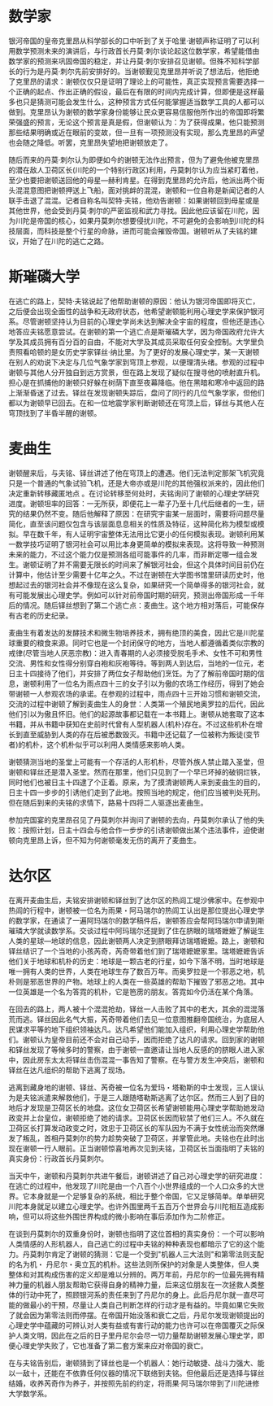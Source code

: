 # 数学家

​        银河帝国的皇帝克里昂从科学部长的口中听到了关于哈里·谢顿声称证明了可以利用数学预测未来的演讲后，与行政首长丹莫·刺尔谈论起这位数学家，希望能借由数学家的预测来巩固帝国的稳定，并让丹莫·刺尔安排召见谢顿。但殊不知科学部长的行为是丹莫·刺尔先前安排好的。当谢顿觐见克里昂并听说了想法后，他拒绝了克里昂的请求：谢顿仅仅只是证明了理论上的可能性，真正实现预言需要选择一个正确的起点、作出正确的假设，最后在有限的时间内完成计算，但即便是这样最多也只是猜测可能会发生什么，这种预言方式任何能掌握适当数学工具的人都可以做到。克里昂认为谢顿的数学家身份能够让民众更容易信服他所作出的帝国即将繁荣强盛的预言，无论这个预言是真是假，但谢顿认为：为了获得成果，他只能预测那些结果明确或近在眼前的变故，但一旦有一项预测没有实现，那么克里昂的声望也会随之降低。听罢，克里昂失望地把谢顿放走了。

​        随后而来的丹莫·刺尔认为即便如今的谢顿无法作出预言，但为了避免他被克里昂的潜在敌人卫荷区长(川陀的一个特别行政区)利用，丹莫刺尔认为应当紧盯着他，至少也要把谢顿送回他的母星—赫利肯星。在得到克里昂的允许后，他派出两个街头混混意图把谢顿押送上飞船，面对挑衅的混混，谢顿和一位自称是新闻记者的人联手击退了混混。记者自称名叫契特·夫铭，他劝告谢顿：如果谢顿回到母星或是其他世界，他会受到丹莫·刺尔的严密监视和武力寻找。因此他应该留在川陀，因为川陀是帝国的核心，如果丹莫刺尔想要侵扰川陀，不可避免的会影响到川陀的科技层面，而科技是整个行星的命脉，进而可能会摧毁帝国。谢顿听从了夫铭的建议，开始了在川陀的逃亡之路。

# 斯璀磷大学

​        在逃亡的路上，契特·夫铭说起了他帮助谢顿的原因：他认为银河帝国即将灭亡，之后便会出现全面性的战争和无政府状态，他希望谢顿能利用心理史学来保护银河系。尽管谢顿坚持认为目前的心理史学尚未达到解决全宇宙的程度，但他还是违心地答应夫铭愿意尝试。在谢顿的第一个逃亡点是斯璀磷大学，因为帝国政府允许大学及其成员拥有百分百的自由，不能对大学及其成员采取任何安全控制。大学里负责照看哈顿的是女历史学家铎丝·纳比里。为了更好的发展心理史学，某一天谢顿在别人的劝说下决定与几位气象学家到穹顶上参观，以便理清头绪。参观的过程中谢顿与其他人分开独自到远方赏景，但在路上发现了疑似在搜寻他的喷射直升机。担心是在抓捕他的谢顿只好躲在树荫下直至夜幕降临。他在黑暗和寒冷中返回的路上渐渐昏迷了过去。铎丝在发现谢顿失踪后，盘问了同行的几位气象学家，但他们都以为谢顿早已回去。在和一位地震学家判断谢顿还在穹顶上后，铎丝与其他人在穹顶找到了半昏半醒的谢顿。

# 麦曲生

​        谢顿醒来后，与夫铭、铎丝讲述了他在穹顶上的遭遇。他们无法判定那架飞机究竟只是一个普通的气象试验飞机，还是大帝亦或是川陀的其他强权派来的，因此他们决定重新转移藏匿地点 。在讨论转移至何处时，夫铭询问了谢顿的心理史学研究进度。谢顿坦率的回答：一无所获，即便花上一辈子乃至十几代后继者的一生，研究的结果仍然不变。随后他解释了原因：在研究宇宙某一层面时，需要将问题尽量简化，直至该问题仅包含与该层面息息相关的性质及特征，这种简化称为模型或模拟。早在数千年，有人证明宇宙整体无法用比它更小的任何模拟表现。谢顿利用某一数学技巧证明了银河社会可以用比本身更简单的模拟来表现。这将导致一种预测未来的能力，不过这个能力仅是预测各组可能事件的几率，而非断定哪一组会发生。谢顿证明了并不需要无限长的时间来了解银河社会，但这个具体时间目前仍在计算中，他估计至少需要十亿年之久。不过在谢顿在大学图书馆里研读历史时，他想起过去的银河社会并不像现在这么复杂，如果研究一个简单得多的银河社会，就有可能发展出心理史学。例如可以针对前帝国时期的研究，预测出帝国形成一千年后的情况。随后铎丝想到了第二个逃亡点：麦曲生。这个地方相对落后，可能保存有古老的历史纪录。

​        麦曲生有着发达的发酵技术和微生物培养技术，拥有绝顶的美食，因此它是川陀星球重要的粮食来源。同时它也是一个封闭保守的地方，当地人都遵循着类似宗教的戒律(尽管当地人厌恶宗教)：进入青春期的人必须接受脱毛手术、女性不可和男性交流、男性和女性得分别穿白袍和灰袍等待。等到两人到达后，当地的一位元，老日主十四接待了他们，并安排了两位女子帮助他们烹饪。为了了解前帝国时期的信息，谢顿利用了一位名为雨点四十三的女子引以为傲的农场工作经历，得到了她会带谢顿一人参观农场的承诺。在参观的过程中，雨点四十三开始习惯和谢顿交流，交流的过程中谢顿了解到麦曲生人的身世：人类第一个殖民地奥罗拉的后代，因此他们引以为傲且怀旧。他们的起源故事都记载在一本书籍上。谢顿从她套取了这本书籍，并从书籍中获知在史前时代曾有人型机器人(机朴)存在。不过这些机朴在增长到直至威胁到人类的存在后被悉数毁灭。书籍中还记载了一位被称为叛徒(变节者)的机朴，这个机朴似乎可以利用人类情感来影响人类。

​        谢顿猜测当地的圣堂上可能有一个存活的人形机朴，尽管外族人禁止踏入圣堂，但谢顿和铎丝还是潜入圣堂。然而在那里，他们只见到了一个早已坏掉的破铜烂铁，同时他们也被日主十四逮了个正着。原来，为了摸清谢顿两人来到麦曲生的目的，日主十四一步步的引诱他们走到了此地。按照当地的规定，他们应当被判处死刑。但在随后到来的夫铭的求情下，路易十四将二人驱逐出麦曲生。

​        参加完国宴的克里昂召见了丹莫刺尔并询问了谢顿的去向，丹莫刺尔承认了他的失败：按照计划，日主十四会与他合作一步步的引诱谢顿做出某个违法事件，迫使谢顿向克里昂上诉，但不知为何谢顿毫发无伤的离开了麦曲生。

# 达尔区

​        在离开麦曲生后，夫铭安排谢顿和铎丝到了达尔区的热闾工堤沙佛家中。在参观中热闾的行程中，谢顿被一位名为雨果・阿马瑞尔的热闾工认出是那位提出心理史学的数学家，在通读了一遍阿玛瑞尔的数学稿件后，谢顿答应会帮阿玛瑞尔申请到斯璀璘大学就读数学系。交谈过程中阿玛瑞尔还提到了住在脐眼的瑞塔嬷嬷了解诞生人类的星球—地球的信息，因此谢顿两人决定到脐眼拜访瑞塔嬷嬷。路上，谢顿和铎丝结识了一个当地的小孩芮奇，芮奇带着他们到了瑞塔嬷嬷家里。瑞塔嬷嬷告诉他们关于地球和机朴的历史：地球是一颗古老的行星，如今下落不明，当时地球是唯一拥有人类的世界，人类在地球生存了数百万年。而奥罗拉是一个邪恶之地，机朴则是邪恶世界的产物。地球上的人类在一些英雄的帮助下摧毁了邪恶之地。其中一位英雄是一个名为答霓的机朴，它是笆雳的朋友。答霓如今仍活在某个角落。

​        在回去的路上，两人被十个混混抢劫，铎丝一人击败了其中的老大，其余的混混落荒而逃。铎丝因此名气大振，芮奇带着他们去见一位意图推翻帝国统治，为底层人民谋求平等的地下组织领袖达凡。达凡希望他们能加入组织，利用心理史学帮助他们。谢顿认为皇帝目前还不会对自己动手，因而拒绝了达凡的请求。回到家的谢顿和铎丝发现了等候多时的警察，由于谢顿一直邀请让当地人反感的的脐眼人进入家中，因此房东太太将铎丝击伤混混一事告知了警察。在与警方发生冲突后，谢顿和铎丝在达凡组织的帮助下逃离了现场。

​        逃离到藏身地的谢顿、铎丝、芮奇被一位名为爱玛・塔勒斯的中士发现，三人误认为是夫铭派遣来解救他们，于是三人跟随塔勒斯逃离了达尔区。然而三人到了目的地后才发现是卫荷区长的地盘。这位女卫荷区长希望谢顿能用心理史学帮助她发动政变并上台皇位，谢顿拒绝了她的请求。卫荷区长因而软禁了他们三人。不久就在卫荷区长打算发动政变之时，效忠于卫荷区长的军队因为不满于女性统治而突然爆发了叛乱，首相丹莫刺尔的势力趁势突破了卫荷区，并掌管此地。夫铭也在此时出现在谢顿一行人眼前。正当谢顿惊喜地再次见到夫铭，卫荷区长当面指明了夫铭的真实身份：行政首长丹莫刺尔。

​        当天中午，谢顿和丹莫刺尔共进午餐后，谢顿讲述了自己对心理史学的研究进度：在逃亡的过程中，他发现了川陀是由一个八百个小世界组成的一个人口众多的大世界。它本身就是一个足够复杂的系统，相比于整个帝国，它又足够简单。单单研究川陀本身就足以建立心理史学。也许外围里两千五百万个世界会与川陀相互造成影响，但可以将这些外围世界构成的微小影响在事后添加作为二阶修正。

​        在谈到丹莫刺尔的双重身份时，谢顿也指明了这位首相的真实身份：一个可以影响人类情感的人形机器人，自己逃亡的过程中夫铭的种种表现也都暗示了它的这个能力。丹莫刺尔肯定了谢顿的猜测：它是一个受到"机器人三大法则"和第零法则支配的名为机・ 丹尼尔・奥立瓦的机朴。这些法则所保护的对象是人类整体，但人类整体和对其构成伤害的定义却是难以分辨的。两万年前，丹尼尔的一位最先拥有精神力量的机器人朋友帮助它获得自身的精神力量，后来这位朋友在一次拯救人类整体的行动中死了，照顾银河系的责任来到了丹尼尔的身上。此后丹尼尔就一直尽可能的做最小的干预，尽量让人类自己判断怎样的行动才是有益的。毕竟如果它失败了就会因为第零法则而停摆。在帝国开始没落和衰亡之后，丹尼尔发现谢顿提出的心理史学中蕴藏的可辨认对人类有益或有害行动的能力也许可以在帝国覆灭之际保护人类文明，因此在之后的日子里丹尼尔会尽一切力量帮助谢顿发展心理史学，即便心理史学失败了，它也准备了第二套方案来应对帝国的衰亡。

​        在与夫铭告别后，谢顿猜到了铎丝也是一个机器人：她行动敏捷、战斗力强大、能以一敌十，还能在不依靠任何仪器的情况下联络到夫铭。但他最后还是选择与铎丝结婚，收养芮奇作为养子，并按照先前的约定，将雨果·阿马瑞尔带到了川陀进修大学数学系。
